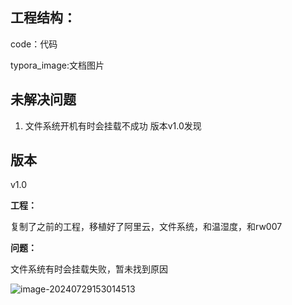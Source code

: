## 工程结构：

code：代码

typora_image:文档图片

## 未解决问题

1. 文件系统开机有时会挂载不成功 版本v1.0发现

## 版本

v1.0

**工程：**

复制了之前的工程，移植好了阿里云，文件系统，和温湿度，和rw007

**问题：**

文件系统有时会挂载失败，暂未找到原因

![image-20240729153014513](C:\Users\murnure\Desktop\last_project\typora_image\image-20240729153014513.png)